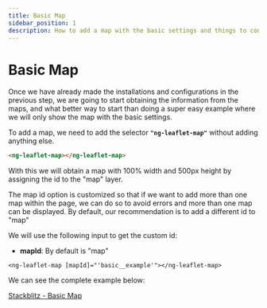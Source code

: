 ```yaml
---
title: Basic Map
sidebar_position: 1
description: How to add a map with the basic settings and things to consider
---
```


# Basic Map

Once we have already made the installations and configurations in the previous step, we are going to start obtaining the information from the maps, and what better way to start than doing a super easy example where we will only show the map with the basic settings.

To add a map, we need to add the selector **`"ng-leaflet-map"`** without adding anything else.

```html
<ng-leaflet-map></ng-leaflet-map>
```

With this we will obtain a map with 100% width and 500px height by assigning the id to the "map" layer.

The map id option is customized so that if we want to add more than one map within the page, we can do so to avoid errors and more than one map can be displayed. By default, our recommendation is to add a different id to "map"

We will use the following input to get the custom id:

* **mapId**: By default is "map"

```
<ng-leaflet-map [mapId]="'basic__example'"></ng-leaflet-map>
```

We can see the complete example below:

[Stackblitz - Basic Map](https://stackblitz.com/edit/angular-leaflet-map-basic?embed=1&file=src/app/app.component.html&theme=dark)

